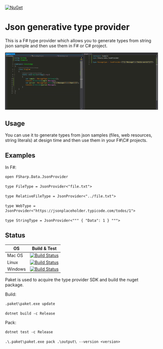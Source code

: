 [![NuGet](https://img.shields.io/nuget/v/FSharp.Data.JsonProvider.svg)](https://www.nuget.org/packages/FSharp.Data.JsonProvider)

# Json generative type provider

This is a F# type provider which allows you to generate types from string json sample and then use them in F# or C# project.

![Screenshot](docs/preview.png)

## Usage

You can use it to generate types from json samples (files, web resources, string literals) at design time and then use them in your F#\C# projects.

## Examples

In F#:

    open FSharp.Data.JsonProvider

    type FileType = JsonProvider<"file.txt">

    type RelativeFileType = JsonProvider<"../file.txt">

    type WebType = JsonProvider<"https://jsonplaceholder.typicode.com/todos/1">

    type StringType = JsonProvider<""" { "Data": 1 } """>

## Status

| OS      | Build & Test |
|---------|--------------|
| Mac OS  | [![Build Status](https://dev.azure.com/GithubProjects/JsonProvider/_apis/build/status/Liminiens.json-provider)](https://dev.azure.com/GithubProjects/JsonProvider/_build/latest?definitionId=1&branchName=master&jobname=macOS_10_13) |
| Linux   | [![Build Status](https://dev.azure.com/GithubProjects/JsonProvider/_apis/build/status/Liminiens.json-provider)](https://dev.azure.com/GithubProjects/JsonProvider/_build/latest?definitionId=1&branchName=master&jobname=ubuntu_16_04) |
| Windows | [![Build Status](https://dev.azure.com/GithubProjects/JsonProvider/_apis/build/status/Liminiens.json-provider)](https://dev.azure.com/GithubProjects/JsonProvider/_build/latest?definitionId=1&branchName=master&jobname=vs2017_win2016) |

Paket is used to acquire the type provider SDK and build the nuget package.

Build:

    .paket\paket.exe update

    dotnet build -c Release

Pack:

    dotnet test -c Release

    .\.paket\paket.exe pack .\output\ --version <version>
